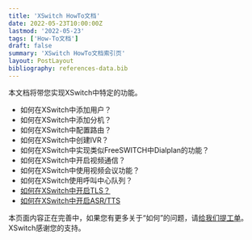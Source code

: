 ```yaml
---
title: 'XSwitch HowTo文档'
date: 2022-05-23T10:00:00Z
lastmod: '2022-05-23'
tags: ['How-To文档']
draft: false
summary: 'XSwitch HowTo文档索引页'
layout: PostLayout
bibliography: references-data.bib
---
```


本文档将带您实现XSwitch中特定的功能。

- 如何在XSwitch中添加用户？
- 如何在XSwitch中添加分机？
- 如何在XSwitch中配置路由？
- 如何在XSwitch中创建IVR？
- 如何在XSwitch中实现类似FreeSWITCH中Dialplan的功能？
- 如何在XSwitch中开启视频通信？
- 如何在XSwitch中使用视频会议功能？
- 如何在XSwitch使用呼叫中心队列？
- [如何在XSwitch中开启TLS？](/pages/howto/tls/)
- [如何在XSwitch中开启ASR/TTS](/pages/howto/asr-tts)

本页面内容正在完善中，如果您有更多关于“如何”的问题，请[给我们提工单](https://git.xswitch.cn/xswitch/docs/issues/1)。XSwitch感谢您的支持。
